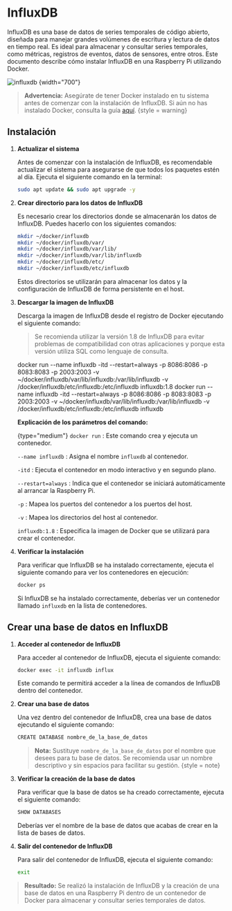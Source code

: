 # InfluxDB

InfluxDB es una base de datos de series temporales de código abierto, diseñada para manejar grandes volúmenes de escritura y lectura de datos en tiempo real. Es ideal para almacenar y consultar series temporales, como métricas, registros de eventos, datos de sensores, entre otros. Este documento describe cómo instalar InfluxDB en una Raspberry Pi utilizando Docker.

![influxdb](InfluxData-logo.png) {width="700"}

>**Advertencia:** Asegúrate de tener Docker instalado en tu sistema antes de comenzar con la instalación de InfluxDB. Si aún no has instalado Docker, consulta la guía [aquí](Docker.md "Documentación para instalar Docker").
> {style = warning}


## Instalación

1. **Actualizar el sistema**

    Antes de comenzar con la instalación de InfluxDB, es recomendable actualizar el sistema para asegurarse de que todos los paquetes estén al día. Ejecuta el siguiente comando en la terminal:

    ```bash
    sudo apt update && sudo apt upgrade -y
    ```

2. **Crear directorio para los datos de InfluxDB**

    Es necesario crear los directorios donde se almacenarán los datos de InfluxDB. Puedes hacerlo con los siguientes comandos:

    ```bash
    mkdir ~/docker/influxdb
    mkdir ~/docker/influxdb/var/
    mkdir ~/docker/influxdb/var/lib/
    mkdir ~/docker/influxdb/var/lib/influxdb
    mkdir ~/docker/influxdb/etc/
    mkdir ~/docker/influxdb/etc/influxdb
    ```
    Estos directorios se utilizarán para almacenar los datos y la configuración de InfluxDB de forma persistente en el host.

3. **Descargar la imagen de InfluxDB**

    Descarga la imagen de InfluxDB desde el registro de Docker ejecutando el siguiente comando:

   >Se recomienda utilizar la versión 1.8 de InfluxDB para evitar problemas de compatibilidad con otras aplicaciones y porque esta versión utiliza SQL como lenguaje de consulta.
   
    <tabs>
        <tab title="InfluxDB 1.8">
            <code-block lang="bash"> docker run --name influxdb -itd --restart=always -p 8086:8086 -p 8083:8083 -p 2003:2003 -v ~/docker/influxdb/var/lib/influxdb:/var/lib/influxdb -v /docker/influxdb/etc/influxdb:/etc/influxdb influxdb:1.8</code-block>
        </tab>
        <tab title="InfluxDB 3.0">
            <code-block lang="bash"> docker run --name influxdb -itd  --restart=always -p 8086:8086 -p 8083:8083 -p 2003:2003  -v ~/docker/influxdb/var/lib/influxdb:/var/lib/influxdb -v /docker/influxdb/etc/influxdb:/etc/influxdb influxdb</code-block>
        </tab>
    </tabs>

    **Explicación de los parámetros del comando:**

    {type="medium"}
    `docker run`
    : Este comando crea y ejecuta un contenedor.

    `--name influxdb`
    : Asigna el nombre `influxdb` al contenedor.

    `-itd`
    : Ejecuta el contenedor en modo interactivo y en segundo plano.

    `--restart=always`
    : Indica que el contenedor se iniciará automáticamente al arrancar la Raspberry Pi.

    `-p`
    : Mapea los puertos del contenedor a los puertos del host.

    `-v`
    : Mapea los directorios del host al contenedor.

    `influxdb:1.8`
    : Especifica la imagen de Docker que se utilizará para crear el contenedor.

4. **Verificar la instalación**

    Para verificar que InfluxDB se ha instalado correctamente, ejecuta el siguiente comando para ver los contenedores en ejecución:

    ```bash
    docker ps
    ```

    Si InfluxDB se ha instalado correctamente, deberías ver un contenedor llamado `influxdb` en la lista de contenedores.

## Crear una base de datos en InfluxDB

1. **Acceder al contenedor de InfluxDB**

    Para acceder al contenedor de InfluxDB, ejecuta el siguiente comando:

    ```bash
    docker exec -it influxdb influx
    ```
    Este comando te permitirá acceder a la línea de comandos de InfluxDB dentro del contenedor.

2. **Crear una base de datos**

    Una vez dentro del contenedor de InfluxDB, crea una base de datos ejecutando el siguiente comando:

    ```bash
    CREATE DATABASE nombre_de_la_base_de_datos
    ```

    > **Nota:** Sustituye `nombre_de_la_base_de_datos` por el nombre que desees para tu base de datos. Se recomienda usar un nombre descriptivo y sin espacios para facilitar su gestión.
    > {style = note}

3. **Verificar la creación de la base de datos**

    Para verificar que la base de datos se ha creado correctamente, ejecuta el siguiente comando:

    ```bash
    SHOW DATABASES
    ```

    Deberías ver el nombre de la base de datos que acabas de crear en la lista de bases de datos.
4. **Salir del contenedor de InfluxDB**

    Para salir del contenedor de InfluxDB, ejecuta el siguiente comando:

    ```bash
    exit
    ```

>**Resultado:** Se realizó la instalación de InfluxDB y la creación de una base de datos en una Raspberry Pi dentro de un contenedor de Docker para almacenar y consultar series temporales de datos.













